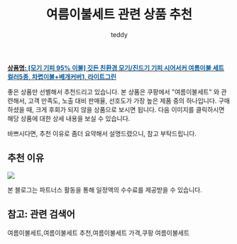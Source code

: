 ﻿---
layout: post
title:  "여름이불세트 관련 상품 추천"
author: teddy
categories: [ 가구/인테리어 ]
tags: [여름이불세트,여름이불세트 추천,여름이불세트 가격,쿠팡 여름이불세트]
image: https://static.coupangcdn.com/image/vendor_inventory/afc5/6ccc5d9070b58cb928383723baf430b2288746d6f416de449f81a8f4353d.jpg 
description: "쿠팡에서 여름이불세트 관련 상품으로 가장 고객 선호도가 높은 제품 중 하나입니다."
---

<a href="https://link.coupang.com/re/AFFSDP?lptag=AF4928167&pageKey=5523641551&itemId=8647165606&vendorItemId=75934373189&traceid=V0-153-536690c6de501198"><b>상품명: <font color='#01579B'>[모기 기피 95% 이불] 깃든 친환경 모기/진드기 기피 시어서커 여름이불 세트 컬러5종, 차렵이불+베개커버1, 라이트그린</font></b></a>

좋은 상품만 선별해서 추천드리고 있습니다.
본 상품은 쿠팡에서 "여름이불세트" 와 관련해서, 고객 만족도, 노출 대비 판매율, 선호도가 가장 높은 제품 중의 하나입니다.
구매하셨을 때, 크게 후회가 되지 않을 상품으로 보시면 됩니다. 
다음 이미지를 클릭하시면 해당 상품에 대한 상세 내용을 보실 수 있습니다.

바쁘시다면, 추천 이유로 좀더 요약해서 설명드렸으니, 참고 부탁드립니다.

## 추천 이유 

<a href="https://link.coupang.com/re/AFFSDP?lptag=AF4928167&pageKey=5523641551&itemId=8647165606&vendorItemId=75934373189&traceid=V0-153-536690c6de501198"><img src="https://thumbnail9.coupangcdn.com/thumbnails/remote/q89/image/vendor_inventory/817a/be06be4b5ac705e9055021d10704dbc15ef444c028c9b8ed1cb278ce46ce.jpg"></a> 

본 블로그는 파트너스 활동을 통해 일정액의 수수료를 제공받을 수 있습니다.

## 참고: 관련 검색어    
여름이불세트,여름이불세트 추천,여름이불세트 가격,쿠팡 여름이불세트